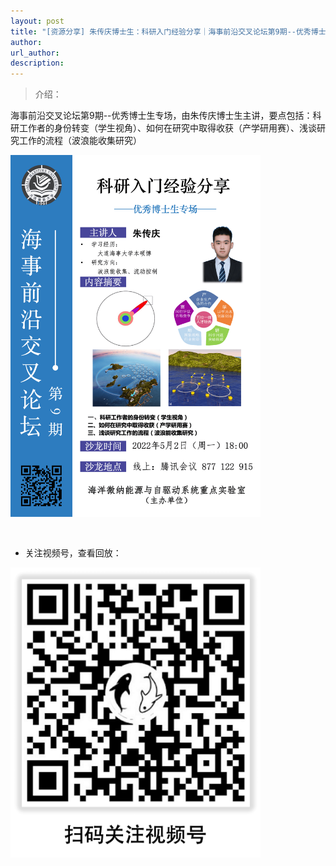 ```yaml
---
layout: post
title: "[资源分享] 朱传庆博士生：科研入门经验分享｜海事前沿交叉论坛第9期--优秀博士生专场"
author: 
url_author: 
description: 
---
```


> 介绍：

海事前沿交叉论坛第9期--优秀博士生专场，由朱传庆博士生主讲，要点包括：科研工作者的身份转变（学生视角）、如何在研究中取得收获（产学研用赛）、浅谈研究工作的流程（波浪能收集研究）

<img src="/lab_images/blogs/sl_9.png" style="margin: 0 auto;width: 400px;margin-bottom: 30px;">

- 关注视频号，查看回放：

<img src="/videos/archive/code.png" style="margin: 0 auto;width: 400px;margin-bottom: 30px;">
